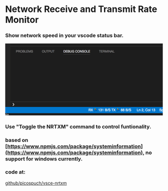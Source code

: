 # Network Receive and Transmit Rate Monitor

### Show network speed in your vscode status bar.

![showcase](doc/speed.gif)


### Use "Toggle the NRTXM" command to control funtionality.


### based on [https://www.npmjs.com/package/systeminformation](https://www.npmjs.com/package/systeminformation), no support for windows currently.

### code at:
[github/picospuch/vsce-nrtxm](https://github.com/picospuch/vsce-nrtxm)
